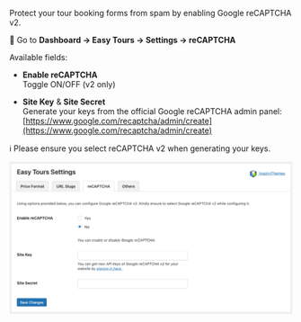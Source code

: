 Protect your tour booking forms from spam by enabling Google reCAPTCHA v2.

🔹 Go to **Dashboard → Easy Tours → Settings → reCAPTCHA**

Available fields:

- **Enable reCAPTCHA**  
  Toggle ON/OFF (v2 only)

- **Site Key** & **Site Secret**  
  Generate your keys from the official Google reCAPTCHA admin panel:  
  [https://www.google.com/recaptcha/admin/create](https://www.google.com/recaptcha/admin/create)

ℹ️ Please ensure you select reCAPTCHA v2 when generating your keys.

![reCAPTCHA Settings](../../img/tour-google-recaptcha.png)